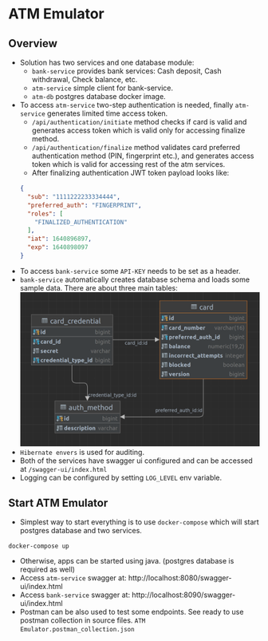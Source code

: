 # ATM Emulator

## Overview

- Solution has two services and one database module:
    - `bank-service` provides bank services: Cash deposit, Cash withdrawal, Check balance, etc.
    - `atm-service` simple client for bank-service.
    - `atm-db` postgres database docker image.
- To access `atm-service` two-step authentication is needed, finally `atm-service` generates limited time access token.
    - `/api/authentication/initiate` method checks if card is valid and generates access token which is valid only for accessing finalize method.
    - `/api/authentication/finalize` method validates card preferred authentication method (PIN, fingerprint etc.), and generates access token which is valid for accessing rest of the atm services.
    - After finalizing authentication JWT token payload looks like:
  ```json
  {
    "sub": "1111222233334444",
    "preferred_auth": "FINGERPRINT",
    "roles": [
      "FINALIZED_AUTHENTICATION"
    ],
    "iat": 1640896897,
    "exp": 1640898097
  }
  ```
- To access `bank-service` some `API-KEY` needs to be set as a header.
- `bank-service` automatically creates database schema and loads some sample data. There are about three main tables:
  ![schema.png](./bank-service/src/main/resources/db/schema.png)
- `Hibernate envers` is used for auditing.
- Both of the services have swagger ui configured and can be accessed at `/swagger-ui/index.html`
- Logging can be configured by setting `LOG_LEVEL` env variable.

## Start ATM Emulator

- Simplest way to start everything is to use `docker-compose` which will start postgres database and two services.

```
docker-compose up
```

- Otherwise, apps can be started using java. (postgres database is required as well)
- Access `atm-service` swagger at: http://localhost:8080/swagger-ui/index.html
- Access `bank-service` swagger at: http://localhost:8090/swagger-ui/index.html
- Postman can be also used to test some endpoints. See ready to use postman collection in source files. `ATM Emulator.postman_collection.json`
